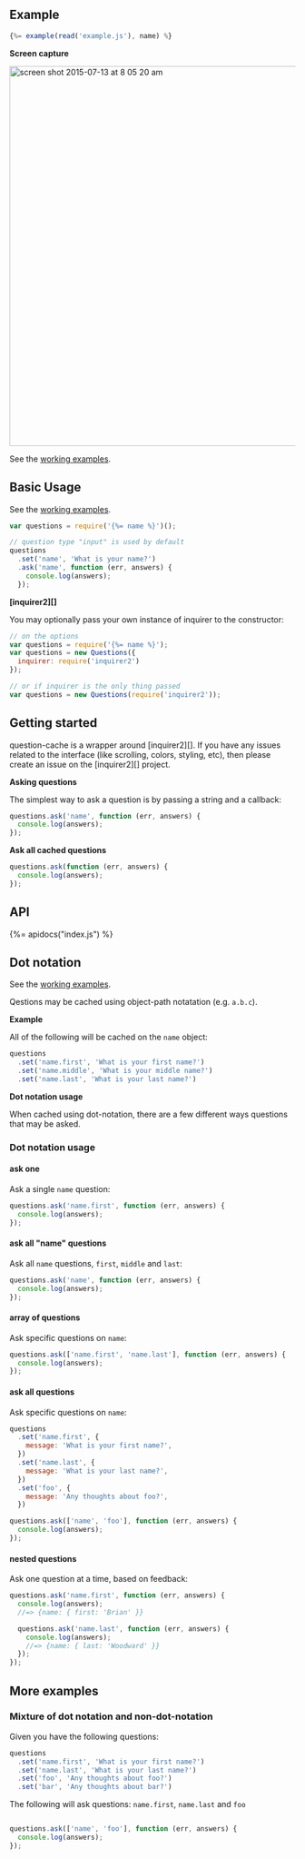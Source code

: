 ## Example

```js
{%= example(read('example.js'), name) %}
```

**Screen capture**

<img width="669" alt="screen shot 2015-07-13 at 8 05 20 am" src="https://cloud.githubusercontent.com/assets/383994/8649221/00ecc908-2936-11e5-88d2-b1ab75a53ba0.png">


See the [working examples](./examples).

## Basic Usage

See the [working examples](./examples).

```js
var questions = require('{%= name %}')();

// question type "input" is used by default
questions
  .set('name', 'What is your name?')
  .ask('name', function (err, answers) {
    console.log(answers);
  });
```

**[inquirer2][]**

You may optionally pass your own instance of inquirer to the constructor:

```js
// on the options
var questions = require('{%= name %}');
var questions = new Questions({
  inquirer: require('inquirer2')
});

// or if inquirer is the only thing passed
var questions = new Questions(require('inquirer2'));
```

## Getting started

question-cache is a wrapper around [inquirer2][]. If you have any issues related to the interface (like scrolling, colors, styling, etc), then please create an issue on the [inquirer2][] project. 


**Asking questions**

The simplest way to ask a question is by passing a string and a callback:

```js
questions.ask('name', function (err, answers) {
  console.log(answers);
});
```


**Ask all cached questions**

```js
questions.ask(function (err, answers) {
  console.log(answers);
});
```

## API
{%= apidocs("index.js") %}


## Dot notation

See the [working examples](./examples).

Qestions may be cached using object-path notatation (e.g. `a.b.c`).

**Example**

All of the following will be cached on the `name` object:

```js
questions
  .set('name.first', 'What is your first name?')
  .set('name.middle', 'What is your middle name?')
  .set('name.last', 'What is your last name?')
```

**Dot notation usage**

When cached using dot-notation, there are a few different ways questions that may be asked.


### Dot notation usage

#### ask one

Ask a single `name` question:

```js
questions.ask('name.first', function (err, answers) {
  console.log(answers);
});
```

#### ask all "name" questions

Ask all `name` questions, `first`, `middle` and `last`:

```js
questions.ask('name', function (err, answers) {
  console.log(answers);
});
```

#### array of questions

Ask specific questions on `name`:

```js
questions.ask(['name.first', 'name.last'], function (err, answers) {
  console.log(answers);
});
```

#### ask all questions

Ask specific questions on `name`:

```js
questions
  .set('name.first', {
    message: 'What is your first name?',
  })
  .set('name.last', {
    message: 'What is your last name?',
  })
  .set('foo', {
    message: 'Any thoughts about foo?',
  })

questions.ask(['name', 'foo'], function (err, answers) {
  console.log(answers);
});
```

#### nested questions

Ask one question at a time, based on feedback:

```js
questions.ask('name.first', function (err, answers) {
  console.log(answers);
  //=> {name: { first: 'Brian' }}

  questions.ask('name.last', function (err, answers) {
    console.log(answers);
    //=> {name: { last: 'Woodward' }}
  });
});
```

## More examples

### Mixture of dot notation and non-dot-notation

Given you have the following questions:

```js
questions
  .set('name.first', 'What is your first name?')
  .set('name.last', 'What is your last name?')
  .set('foo', 'Any thoughts about foo?')
  .set('bar', 'Any thoughts about bar?')
```

The following will ask questions: `name.first`, `name.last` and `foo`

```js

questions.ask(['name', 'foo'], function (err, answers) {
  console.log(answers);
});
```
